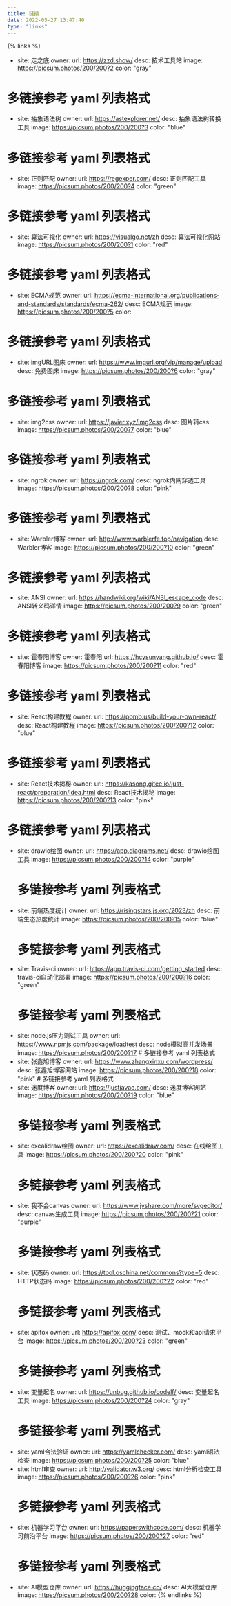 ```yaml
---
title: 链接
date: 2022-05-27 13:47:40
type: "links"
---
```



{% links %}
- site: 走之底
  owner: 
  url: https://zzd.show/
  desc: 技术工具站
  image: https://picsum.photos/200/200?2
  color: "gray"
# 多链接参考 yaml 列表格式
- site: 抽象语法树
  owner: 
  url: https://astexplorer.net/
  desc: 抽象语法树转换工具
  image: https://picsum.photos/200/200?3
  color: "blue"
# 多链接参考 yaml 列表格式
- site: 正则匹配
  owner: 
  url: https://regexper.com/
  desc: 正则匹配工具
  image: https://picsum.photos/200/200?4
  color: "green"
# 多链接参考 yaml 列表格式
- site: 算法可视化
  owner: 
  url: https://visualgo.net/zh
  desc: 算法可视化网站
  image: https://picsum.photos/200/200?1
  color: "red"
# 多链接参考 yaml 列表格式
- site: ECMA规范
  owner: 
  url: https://ecma-international.org/publications-and-standards/standards/ecma-262/
  desc: ECMA规范
  image: https://picsum.photos/200/200?5
  color: 
# 多链接参考 yaml 列表格式
- site: imgURL图床
  owner: 
  url: https://www.imgurl.org/vip/manage/upload
  desc: 免费图床
  image: https://picsum.photos/200/200?6
  color: "gray"
# 多链接参考 yaml 列表格式
- site: img2css
  owner: 
  url: https://javier.xyz/img2css
  desc: 图片转css
  image: https://picsum.photos/200/200?7
  color: "blue"
# 多链接参考 yaml 列表格式
- site: ngrok
  owner: 
  url: https://ngrok.com/
  desc: ngrok内网穿透工具
  image: https://picsum.photos/200/200?8
  color: "pink"
# 多链接参考 yaml 列表格式
- site: Warbler博客
  owner: 
  url: http://www.warblerfe.top/navigation
  desc: Warbler博客
  image: https://picsum.photos/200/200?10
  color: "green"
# 多链接参考 yaml 列表格式
- site: ANSI
  owner: 
  url: https://handwiki.org/wiki/ANSI_escape_code
  desc: ANSI转义码详情
  image: https://picsum.photos/200/200?9
  color: "green"
# 多链接参考 yaml 列表格式
- site: 霍春阳博客
  owner: 霍春阳
  url: https://hcysunyang.github.io/
  desc: 霍春阳博客
  image: https://picsum.photos/200/200?11
  color: "red"
# 多链接参考 yaml 列表格式
- site: React构建教程
  owner: 
  url: https://pomb.us/build-your-own-react/
  desc: React构建教程
  image: https://picsum.photos/200/200?12
  color: "blue"
# 多链接参考 yaml 列表格式
- site: React技术揭秘
  owner: 
  url: https://kasong.gitee.io/just-react/preparation/idea.html
  desc: React技术揭秘
  image: https://picsum.photos/200/200?13
  color: "pink"
# 多链接参考 yaml 列表格式
- site: drawio绘图
  owner: 
  url: https://app.diagrams.net/
  desc: drawio绘图工具
  image: https://picsum.photos/200/200?14
  color: "purple"
  # 多链接参考 yaml 列表格式
- site: 前端热度统计
  owner: 
  url: https://risingstars.js.org/2023/zh
  desc: 前端生态热度统计
  image: https://picsum.photos/200/200?15
  color: "blue"
  # 多链接参考 yaml 列表格式
- site: Travis-ci
  owner: 
  url: https://app.travis-ci.com/getting_started
  desc: travis-ci自动化部署
  image: https://picsum.photos/200/200?16
  color: "green"
    # 多链接参考 yaml 列表格式
- site: node.js压力测试工具
  owner: 
  url: https://www.npmjs.com/package/loadtest
  desc: node模拟高并发场景
  image: https://picsum.photos/200/200?17
      # 多链接参考 yaml 列表格式
- site: 张鑫旭博客
  owner: 
  url: https://www.zhangxinxu.com/wordpress/
  desc: 张鑫旭博客网站
  image: https://picsum.photos/200/200?18
  color: "pink"
      # 多链接参考 yaml 列表格式
- site: 迷度博客
  owner: 
  url: https://justjavac.com/
  desc: 迷度博客网站
  image: https://picsum.photos/200/200?19
  color: "blue"
  # 多链接参考 yaml 列表格式
- site: excalidraw绘图
  owner: 
  url: https://excalidraw.com/
  desc: 在线绘图工具
  image: https://picsum.photos/200/200?20
  color: "pink"
    # 多链接参考 yaml 列表格式
- site: 我不会canvas
  owner: 
  url: https://www.jyshare.com/more/svgeditor/
  desc: canvas生成工具
  image: https://picsum.photos/200/200?21
  color: "purple"
   # 多链接参考 yaml 列表格式
- site: 状态码
  owner: 
  url: https://tool.oschina.net/commons?type=5
  desc: HTTP状态码
  image: https://picsum.photos/200/200?22
  color: "red"
  # 多链接参考 yaml 列表格式
- site: apifox
  owner: 
  url: https://apifox.com/
  desc: 测试、mock和api请求平台
  image: https://picsum.photos/200/200?23
  color: "green"
  # 多链接参考 yaml 列表格式
- site: 变量起名
  owner: 
  url: https://unbug.github.io/codelf/
  desc: 变量起名工具
  image: https://picsum.photos/200/200?24
  color: "gray"
    # 多链接参考 yaml 列表格式
- site: yaml合法验证
  owner: 
  url: https://yamlchecker.com/
  desc: yaml语法检查
  image: https://picsum.photos/200/200?25
  color: "blue"
- site: html审查
  owner: 
  url: http://validator.w3.org/
  desc: html分析检查工具
  image: https://picsum.photos/200/200?26
  color: "pink"
    # 多链接参考 yaml 列表格式
- site: 机器学习平台
  owner: 
  url: https://paperswithcode.com/
  desc: 机器学习前沿平台
  image: https://picsum.photos/200/200?27
  color: "red"
    # 多链接参考 yaml 列表格式
- site: AI模型仓库
  owner: 
  url: https://huggingface.co/
  desc: AI大模型仓库
  image: https://picsum.photos/200/200?28
  color: 
{% endlinks %}